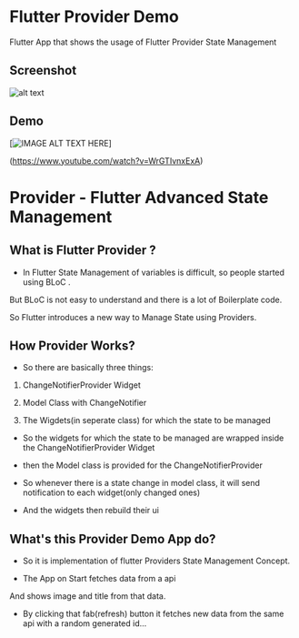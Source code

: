 # Flutter Provider Demo

Flutter App that shows the usage of Flutter Provider State Management
## Screenshot

![alt text](https://i.imgur.com/4KrZY8t.gif "Logo Title Text 1")

## Demo


[![IMAGE ALT TEXT HERE](https://img.youtube.com/vi/WrGTIvnxExA/0.jpg)]

(https://www.youtube.com/watch?v=WrGTIvnxExA)

#  Provider - Flutter Advanced State Management 



##  What is Flutter Provider ?

* In Flutter State Management of variables is difficult, so people started using BLoC .

But BLoC is not easy to understand and there is a lot of Boilerplate code.

So Flutter introduces a new way to Manage State using Providers.



## How Provider Works?

* So there are basically three things:

1. ChangeNotifierProvider Widget

2. Model Class with ChangeNotifier

3.  The Wigdets(in seperate class) for which the state to be managed

* So the widgets for which the state to be managed are wrapped inside the ChangeNotifierProvider Widget

* then the Model class is provided for the ChangeNotifierProvider

* So whenever there is a state change in model class, it will send notification to each widget(only changed ones)

* And the widgets then rebuild their ui



##  What's this Provider Demo App do?

* So it is implementation of flutter Providers State Management Concept.

* The App on Start fetches data from a api

And shows image and title from that data.

* By clicking that fab(refresh) button it fetches new data from the same api with a random generated id...







